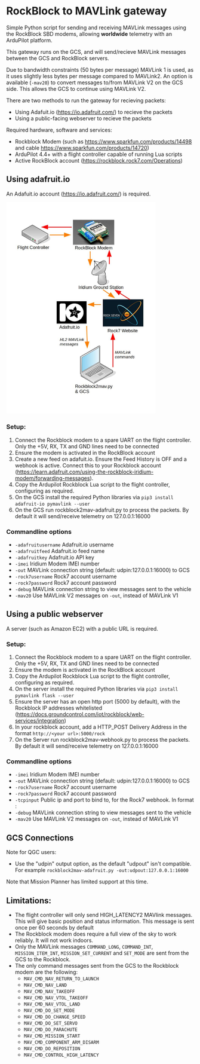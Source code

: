 # RockBlock to MAVLink gateway

Simple Python script for sending and receiving MAVLink messages using the RockBlock SBD modems, allowing **worldwide** telemetry with an ArduPilot platform.

This gateway runs on the GCS, and will send/recieve MAVLink messages between the GCS and RockBlock servers.

Due to bandwidth constraints (50 bytes per message) MAVLink 1 is used, as it uses slightly less bytes per message
compared to MAVLink2. An option is available (``-mav20``) to convert messages to/from MAVLink V2 on the GCS side. This allows the GCS to continue using MAVLink V2.

There are two methods to run the gateway for recieving packets:
- Using Adafuit.io (https://io.adafruit.com/) to recieve the packets
- Using a public-facing webserver to recieve the packets

Required hardware, software and services:
- Rockblock Modem (such as https://www.sparkfun.com/products/14498 and cable https://www.sparkfun.com/products/14720)
- ArduPilot 4.4+ with a flight controller capable of running Lua scripts
- Active RockBlock account (https://rockblock.rock7.com/Operations)

## Using adafruit.io
An Adafuit.io account (https://io.adafruit.com/) is required.

<img src="https://raw.githubusercontent.com/stephendade/rockblock2mav/main/diagram.jpg" width="400">

### Setup:
1. Connect the Rockblock modem to a spare UART on the flight controller. Only the +5V, RX, TX and GND lines need to be connected
2. Ensure the modem is activated in the RockBlock account
3. Create a new feed on adafuit.io. Ensure the Feed History is OFF and a webhook is active. Connect this to your Rockblock account (https://learn.adafruit.com/using-the-rockblock-iridium-modem/forwarding-messages).
4. Copy the Ardupilot Rockblock Lua script to the flight controller, configuring as required.
5. On the GCS install the required Python libraries via ``pip3 install adafruit-io pymavlink --user``
6. On the GCS run rockblock2mav-adafruit.py to process the packets. By default it will send/receive telemetry on 127.0.0.1:16000

### Commandline options
- ``-adafruitusername``       Adafruit.io username
- ``-adafruitfeed``           Adafruit.io feed name
- ``-adafruitkey``            Adafruit.io API key
- ``-imei``                   Iridium Modem IMEI number
- ``-out``                    MAVLink connection string (default: udpin:127.0.0.1:16000) to GCS
- ``-rock7username``          Rock7 account username
- ``-rock7password``          Rock7 account password
- ``-debug``             MAVLink connection string to view messages sent to the vehicle
- ``-mav20``             Use MAVLink V2 messages on ``-out``, instead of MAVLink V1

## Using a public webserver
A server (such as Amazon EC2) with a public URL is required.

### Setup:
1. Connect the Rockblock modem to a spare UART on the flight controller. Only the +5V, RX, TX and GND lines need to be connected
2. Ensure the modem is activated in the RockBlock account
3. Copy the Ardupilot Rockblock Lua script to the flight controller, configuring as required.
4. On the server install the required Python libraries via ``pip3 install pymavlink flask --user``
5. Ensure the server has an open http port (5000 by default), with the Rockblock IP addresses whitelisted (https://docs.groundcontrol.com/iot/rockblock/web-services/integration)
6. In your rockblock account, add a HTTP_POST Delivery Address in the format ``http://<your url>:5000/rock``
7. On the Server run rockblock2mav-webhook.py to process the packets. By default it will send/receive telemetry on 127.0.0.1:16000

### Commandline options
- ``-imei``              Iridium Modem IMEI number
- ``-out``               MAVLink connection string (default: udpin:127.0.0.1:16000) to GCS
- ``-rock7username``     Rock7 account username
- ``-rock7password``     Rock7 account password
- ``-tcpinput``          Public ip and port to bind to, for the Rock7 webhook. In format <IP>:<port>
- ``-debug``             MAVLink connection string to view messages sent to the vehicle
- ``-mav20``             Use MAVLink V2 messages on ``-out``, instead of MAVLink V1

## GCS Connections

Note for QGC users:
- Use the "udpin" output option, as the default "udpout" isn't compatible. For example ``rockblock2mav-adafruit.py -out:udpout:127.0.0.1:16000``

Note that Mission Planner has limited support at this time.

## Limitations:
- The flight controller will only send HIGH_LATENCY2 MAVlink messages. This will give basic position and status information. This message
is sent once per 60 seconds by default
- The Rockblock modem does require a full view of the sky to work reliably. It will not work indoors.
- Only the MAVLink messages ``COMMAND_LONG``, ``COMMAND_INT``, ``MISSION_ITEM_INT``, ``MISSION_SET_CURRENT`` and ``SET_MODE`` are sent from the GCS to the Rockblock.
- The only command messages sent from the GCS to the Rockblock modem are the following:
  - ``MAV_CMD_NAV_RETURN_TO_LAUNCH``
  - ``MAV_CMD_NAV_LAND``
  - ``MAV_CMD_NAV_TAKEOFF``
  - ``MAV_CMD_NAV_VTOL_TAKEOFF``
  - ``MAV_CMD_NAV_VTOL_LAND``
  - ``MAV_CMD_DO_SET_MODE``
  - ``MAV_CMD_DO_CHANGE_SPEED``
  - ``MAV_CMD_DO_SET_SERVO``
  - ``MAV_CMD_DO_PARACHUTE``
  - ``MAV_CMD_MISSION_START``
  - ``MAV_CMD_COMPONENT_ARM_DISARM``
  - ``MAV_CMD_DO_REPOSITION``
  - ``MAV_CMD_CONTROL_HIGH_LATENCY``
  


